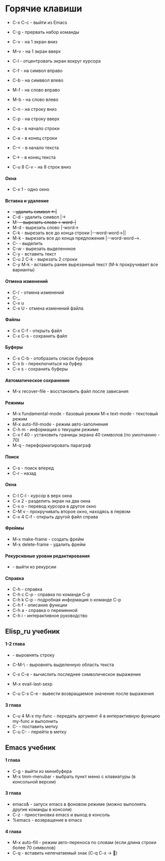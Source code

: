 # Горячие клавиши

* C-x C-c   - выйти из Emacs
* С-g       - прервать набор команды

* C-v       - на 1 экран вниз
* M-v       - на 1 экран вверх
* C-l       - отцентровать экран вокруг курсора

* C-f       - на символ вправо
* C-b       - на симввол влево
* M-f       - на слово вправо
* M-b       - на слово влево
* C-n       - на строку вниз
* C-p       - на строку вверх
* C-a       - в начало строки
* C-e       - в конец строки
* C-<       - в начало текста
* C->       - в конец текста
* C-u 8 C-v - на 8 строк вниз

#### Окна

* C-x 1     - одно окно

#### Вставка и удаление

* <Del>     - удалить символ                  <-|
* C-d       - удалить символ                    |->
* M-<Del>   - вырезать слово             <-word-|
* M-d       - вырезать слово                    |-word->
* C-k       - вырезать все до конца строки      |--word-word->||
* M-k       - вырезать все до конца предложения |--word-word-->.
* C-<Spc>   - выделить
* C-w       - вырезать выделеннное
* C-y       - вставить текст
* C-u 2 C-k - вырезать 2 строки
* C-y M-k   - вставить ранее вырезанный текст (M-k прокручивает все варианты)

#### Отмена изменений

* C-/       - отмена изменений
* C-_
* C-x u
* C-x U     - отмена изменений файла

#### Файлы

* C-x C-f     - открыть файл
* C-x C-s     - сохранить файл

#### Буферы

* C-x C-b    - отобразить список буферов
* C-x b      - переключиться на буфер
* C-x s      - сохранить буферы

#### Автоматическое сохранение

* M-x recover-file - восстановить файл после зависания

#### Режимы

* M-x fundamental-mode - базовый режим M-x text-mode - текстовый режим
* M-x auto-fill-mode   - режим авто-заполнения
* C-h m                - информация о текущем режиме
* C-x f 40             - установить границы экрана 40 символов (по умолчанию - 70)
* M-q                  - переформатировать параграф

#### Поиск

* C-s        - поиск вперед
* C-r        - назад

#### Окна

* C-l C-l    - курсор в верх окна
* C-x 2      - разделить экран на два окна
* C-x o      - перевод курсора в другое окно
* C-M v      - прокручивать второе окно, находясь в первом
* C-x 4 C-f  - открыть другой файл справа

#### Фреймы

* M-x make-frame   - создать фрейм
* M-x delete-frame - удалить фрейм

#### Рекурсивные уровни редактирования

* <Esc><Esc><Esc>  - выйти из рекурсии

#### Справка

* C-h        - справка
* C-h c C-p  - справка по команде C-p
* C-h k C-p  - подробная информация о команде C-p
* C-h f      - описание функции
* C-h a      - справка о переменной
* C-h i      - интерактивное руководство

## Elisp_ru учебник

#### 1-2 глава

* <Tab>         - выровнять строку
* C-M-\         - выровнять выделенную область текста

* C-x C-e       - вычислить последнее символическое выражение
* M-x evail-last-sexp
* C-u C-x C-e   - вывести возвращаемое значение после выражения

#### 3 глава

* C-u 4 M-x my-func  - передать аргумент 4 в интерактивную функцию my-func и выполнить
* C-<Spc>            - поставить метку
* C-u C-<Spc>        - перейти в метку

## Emacs учебник

#### 1 глава

* C-g                - выйти из минибуфера
* M-x tmm-menubar    - выбрать пункт меню с клавиатуры (в консольной версии)

#### 3 глава

* emacs&             - запуск emacs в фоновом режиме (можно выполнять другие команды в консоли)
* C-z                - приостановка emacs и выход в консоль
* %emacs             - возвращение в emacs

#### 4 глава

* M-x auto-fill        - режим авто-переноса по словам (если длина
  строки более 70 символов)
* C-q                  - вставить непечатаемый знак (C-q C-x -> )